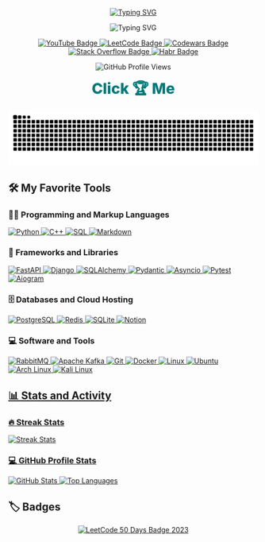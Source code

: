<p align="center">
  <a href="https://github.com/cl7paBka">
    <img src="https://readme-typing-svg.demolab.com?font=Matemasie&size=36&letterSpacing=letter-spacing%3A+-1px;&duration=1&pause=3000&color=007A7C&center=true&vCenter=true&repeat=false&width=435&lines=Hey%2C+I'm+cl7paBka!" alt="Typing SVG" /></a>
</p>

<p align="center">
  <img src="https://readme-typing-svg.demolab.com?font=Matemasie&size=28&letterSpacing=letter-spacing%3A+-1px;&duration=8000&pause=1500&color=007A7C&center=true&vCenter=true&width=500&lines=Python+developer+%E2%9A%99%EF%B8%8F;Always+learning+new+things+%F0%9F%93%9A;Code+%F0%9F%92%BB+Optimize+%F0%9F%94%A7+Repeat+%F0%9F%94%84" alt="Typing SVG" /></a>
</p>

<p align="center">
  <a href="https://www.youtube.com/@l7pucocka21">
    <img src="https://img.shields.io/badge/YouTube-007A7C?style=plastic&logo=youtube&logoColor=C0C0C0" alt="YouTube Badge"/>
  </a>
  <a href="https://leetcode.com/u/pegucka/">
    <img src="https://img.shields.io/badge/LeetCode-007A7C?style=plastic&logo=leetcode&logoColor=C0C0C0" alt="LeetCode Badge"/>
  </a>
  <a href="https://www.codewars.com/users/cl7paBka">
    <img src="https://img.shields.io/badge/Codewars-007A7C?style=plastic&logo=codewars&logoColor=C0C0C0" alt="Codewars Badge"/>
  </a>
  <a href="https://stackoverflow.com/users/23312054/ubuntu4you">
    <img src="https://img.shields.io/badge/StackOverflow-007A7C?style=plastic&logo=stackoverflow&logoColor=C0C0C0" alt="Stack Overflow Badge"/>
  </a>

  <a href="https://habr.com/ru/users/cl7paBka/">
    <img src="https://img.shields.io/badge/Habr-007A7C?style=plastic&logo=habr&logoColor=C0C0C0" alt="Habr Badge"/>
  </a>

</p>

<p align="center">
  <img src="https://komarev.com/ghpvc/?username=cl7paBka&color=007A7C&style=plastic" alt="GitHub Profile Views">
</p>

<p align="center">
  <a href="https://github.com/cl7paBka/MyTrophies" style="text-decoration: none; color: #007A7C; font-weight: 800; font-size: 30px;">
    Click 🏆 Me
  </a>
</p>

<p align="center">
  <a href="https://leetcode.com/u/pegucka/">
    <img src="https://raw.githubusercontent.com/cl7paBka/cl7paBka/output/snake.svg"" alt="LeetCode 50 Days Badge 2023"/>
  </a>
</p>


<h2>🛠️ My Favorite Tools</h2>

<h3>👨‍💻 Programming and Markup Languages</h3>
<p>
  <a href="https://github.com/search?q=user%3ADenverCoder1+language%3Apython">
    <img alt="Python" src="https://img.shields.io/badge/Python-14354C.svg?logo=python&logoColor=white">
  </a>
  <a href="https://github.com/search?q=user%3ADenverCoder1+language%3Acpp">
    <img alt="C++" src="https://custom-icon-badges.demolab.com/badge/C++-9C033A.svg?logo=cpp2&logoColor=white">
  </a>
  <a href="https://github.com/search?q=user%3ADenverCoder1+language%3Asql">
    <img alt="SQL" src="https://custom-icon-badges.demolab.com/badge/SQL-025E8C.svg?logo=database&logoColor=white">
  </a>
  <a href="https://github.com/search?q=user%3ADenverCoder1+language%3Amarkdown">
    <img alt="Markdown" src="https://img.shields.io/badge/Markdown-000000.svg?logo=markdown&logoColor=white">
  </a>
</p>

<h3>🧰 Frameworks and Libraries</h3>
<p>
  <a href="#">
    <img alt="FastAPI" src="https://img.shields.io/badge/FastAPI-009688.svg?logo=fastapi&logoColor=white">
  </a>
   <a href="#">
    <img alt="Django" src="https://img.shields.io/badge/Django-092E20.svg?logo=django&logoColor=white">
  </a>
  <a href="#">
    <img alt="SQLAlchemy" src="https://img.shields.io/badge/SQLAlchemy-D71A1A.svg?logo=sqlalchemy&logoColor=white">
  </a>
  <a href="#">
    <img alt="Pydantic" src="https://img.shields.io/badge/Pydantic-0A0A0A.svg?logo=pydantic&logoColor=white">
  </a>
  <a href="#">
    <img alt="Asyncio" src="https://img.shields.io/badge/Asyncio-499BE4.svg?logo=python&logoColor=white">
  </a>
  <a href="#">
    <img alt="Pytest" src="https://img.shields.io/badge/Pytest-0A9EDC.svg?logo=pytest&logoColor=white">
  </a>
  <a href="#">
    <img alt="Aiogram" src="https://img.shields.io/badge/Aiogram-2CA5E0.svg?logo=telegram&logoColor=white">
  </a>
</p>

<h3>🗄️ Databases and Cloud Hosting</h3>
<p>
  <a href="#">
    <img alt="PostgreSQL" src="https://img.shields.io/badge/PostgreSQL-316192.svg?logo=postgresql&logoColor=white">
  </a>
  <a href="#">
    <img alt="Redis" src="https://img.shields.io/badge/Redis-DC382D.svg?logo=redis&logoColor=white">
  </a>
  <a href="#">
    <img alt="SQLite" src="https://img.shields.io/badge/SQLite-07405e.svg?logo=sqlite&logoColor=white">
  </a>
  <a href="#">
    <img alt="Notion" src="https://img.shields.io/badge/Notion-010101.svg?logo=notion&logoColor=white">
  </a>
</p>

<h3>💻 Software and Tools</h3>
<p>
  <a href="#">
    <img alt="RabbitMQ" src="https://img.shields.io/badge/RabbitMQ-FF6600.svg?logo=rabbitmq&logoColor=white">
  </a>
  <a href="#">
    <img alt="Apache Kafka" src="https://img.shields.io/badge/Apache%20Kafka-231F20.svg?logo=apachekafka&logoColor=white">
  </a>
  <a href="#">
    <img alt="Git" src="https://img.shields.io/badge/Git-F05033.svg?logo=git&logoColor=white">
  </a>
  <a href="#">
    <img alt="Docker" src="https://img.shields.io/badge/Docker-2496ED.svg?logo=docker&logoColor=white">
  </a>
  <a href="#">
    <img alt="Linux" src="https://img.shields.io/badge/Linux-FCC624.svg?logo=linux&logoColor=black">
  </a>
  <a href="#">
    <img alt="Ubuntu" src="https://img.shields.io/badge/Ubuntu-E95420.svg?logo=ubuntu&logoColor=white">
  </a>
  <a href="#">
    <img alt="Arch Linux" src="https://img.shields.io/badge/Arch%20Linux-1793D1.svg?logo=arch-linux&logoColor=white">
  </a>
  <a href="#">
    <img alt="Kali Linux" src="https://img.shields.io/badge/Kali%20Linux-557C94.svg?logo=kalilinux&logoColor=white">
  </a>
  <a href="#">
</p>

<h2>📊 Stats and Activity</h2>

<h3>🔥 Streak Stats</h3>
<p>
  <img title="🔥 Get streak stats for your profile at git.io/streak-stats" alt="Streak Stats" src="https://github-readme-streak-stats-eight.vercel.app/?user=cl7paBka&theme=monokai-metallian&hide_border=true&short_numbers=true">
</p>

<h3>💻 GitHub Profile Stats</h3>
<p>
  <a href="https://github.com/anuraghazra/github-readme-stats">
    <img alt="GitHub Stats" src="https://denvercoder1-github-readme-stats.vercel.app/api/?username=cl7paBka&show_icons=true&include_all_commits=true&count_private=true&theme=react&hide_border=true&bg_color=1F222E&title_color=F85D7F&icon_color=F8D866" height="192px">
  </a>
  <a href="https://github.com/anuraghazra/github-readme-stats">
    <img alt="Top Languages" src="https://denvercoder1-github-readme-stats.vercel.app/api/top-langs/?username=cl7paBka&langs_count=8&layout=compact&theme=react&hide_border=true&bg_color=1F222E&title_color=F85D7F&icon_color=F8D866&hide=Jupyter%20Notebook,Roff" height="192px">
  </a>
</p>

<h2>🏷️ Badges</h2>
<p align="center">
  <a href="https://leetcode.com/u/pegucka/">
    <img src="https://i.postimg.cc/3RhdmyX7/image.png" width="250px" alt="LeetCode 50 Days Badge 2023">
  </a>
</p>




